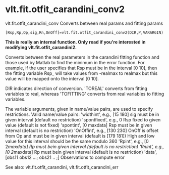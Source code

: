 # vlt.fit.otfit_carandini_conv2

  vlt.fit.otfit_carandini_conv Converts between real params and fitting params
 
    [Rsp,Rp,Op,sig,Rn,OnOff]=vlt.fit.otfit_carandini_conv2(DIR,P,VARARGIN)
 
   **This is really an internal function.  Only read if you're interested
   in modifying vlt.fit.otfit_carandini2.**
   
   Converts between the real parameters in the carandini fitting
   function and those used by Matlab to find the minimum in the error
   function.  For example, if the user specifies that Rsp must be
   in the interval [0 10], then the fitting variable Rsp_ will take
   values from -realmax to realmax but this value will be mapped onto
   the interval [0 10]. 
 
   DIR indicates direction of conversion.  'TOREAL' converts from
   fitting variables to real, whereas 'TOFITTING' converts from
   real variables to fitting variables.
 
   The variable arguments, given in name/value pairs, are used to
   specify restrictions.
     Valid name/value pairs:
      'widthint', e.g., [15 180]              sig must be in given interval
                                                  (default no restriction)
      'spontfixed',  e.g., 0                  Rsp fixed to given value
                                                  (default is not fixed)
      'spontint', [0 maxdata]                 Rsp must be in given interval
                                                  (default is no restriction)
      'OnOffint', e.g., [130 230]             OnOff is offset from Op and
                                                  must be in given interval
                                                  (default is [179 181])
                                              High and low value for this
                                                  interval should be the
                                                  same modulo 360
      'Rpint', e.g., [0 2*maxdata]            Rp must bein given interval
                                                  (default is no restriction)
      'Rnint', e.g., [0 2*maxdata]            Rp must bein given interval
                                                  (default is no restriction)
      'data', [obs11 obs12 ...; obs21 .. ;]   Observations to compute error
 
   See also:  vlt.fit.otfit_carandini, vlt.fit.otfit_carandini_err
